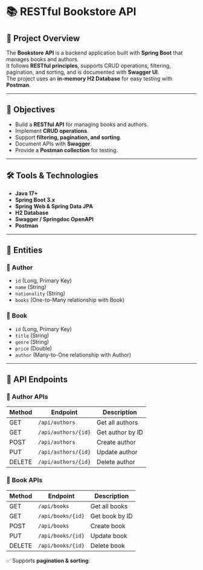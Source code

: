 # 📚 RESTful Bookstore API

## 📌 Project Overview
The **Bookstore API** is a backend application built with **Spring Boot** that manages books and authors.  
It follows **RESTful principles**, supports CRUD operations, filtering, pagination, and sorting, and is documented with **Swagger UI**.  
The project uses an **in-memory H2 Database** for easy testing with **Postman**.

---

## 🎯 Objectives
- Build a **RESTful API** for managing books and authors.
- Implement **CRUD operations**.
- Support **filtering, pagination, and sorting**.
- Document APIs with **Swagger**.
- Provide a **Postman collection** for testing.

---

## 🛠️ Tools & Technologies
- **Java 17+**
- **Spring Boot 3.x**
- **Spring Web & Spring Data JPA**
- **H2 Database**
- **Swagger / Springdoc OpenAPI**
- **Postman**

---

## 📂 Entities

### 👤 Author
- `id` (Long, Primary Key)
- `name` (String)
- `nationality` (String)
- `books` (One-to-Many relationship with Book)

### 📖 Book
- `id` (Long, Primary Key)
- `title` (String)
- `genre` (String)
- `price` (Double)
- `author` (Many-to-One relationship with Author)

---

## 🔗 API Endpoints

### 📍 Author APIs
| Method | Endpoint            | Description       |
|--------|--------------------|-------------------|
| GET    | `/api/authors`     | Get all authors   |
| GET    | `/api/authors/{id}`| Get author by ID  |
| POST   | `/api/authors`     | Create author     |
| PUT    | `/api/authors/{id}`| Update author     |
| DELETE | `/api/authors/{id}`| Delete author     |

### 📍 Book APIs
| Method | Endpoint          | Description       |
|--------|------------------|-------------------|
| GET    | `/api/books`     | Get all books     |
| GET    | `/api/books/{id}`| Get book by ID    |
| POST   | `/api/books`     | Create book       |
| PUT    | `/api/books/{id}`| Update book       |
| DELETE | `/api/books/{id}`| Delete book       |

✅ Supports **pagination & sorting**:  
